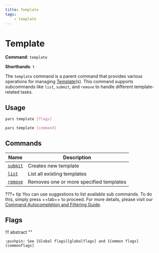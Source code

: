 ```yaml
---
title: Template
tags:
    - template
---
```


# Template

**Command**: `template`

**Shorthands**: `t`

The `template` command is a parent command that provides various operations for managing [Template][template_concept](s). This command supports subcommands like `list`, `submit`, and `remove` to handle different template-related tasks.


## Usage
``` {.sh linenums="0" .no-copy}
pars template [flags]
```
``` {.sh linenums="0" .no-copy}
pars template [command]
```



## Commands

| Name                          | Description |
|-------------------------------|-------------|
| [`submit`][template_submit_command]               | Creates new template |
| [`list`][template_list_command]             | List all existing templates |
| [`remove`][template_remove_command]         | Removes one or more specified templates |



???+ tip
    You can use suggestions to list available sub commands. To do this, simply press ++tab++ to proceed. For more details, please visit our [Command Autocompletion and Filtering Guide](../../advanced-usage/autocompletion-and-filtering/commands.md).
	



## Flags


!!! abstract ""

    :pushpin: See [Global flags][globalflags] and [Common flags][commonflags]



<!-- Additional links -->
[template_concept]: ../../../getting-started/concept/template.md
[template_submit_command]: submit.md
[template_list_command]: list.md
[template_remove_command]: remove.md
[globalflags]: ../index.md#global-flags
[commonflags]: ../index.md#common-flags